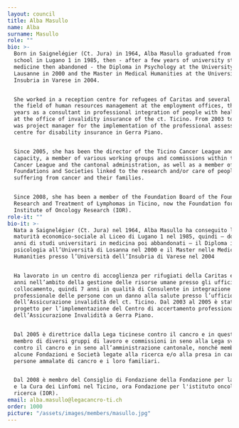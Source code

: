 ```yaml
---
layout: council
title: Alba Masullo
name: Alba
surname: Masullo
role: ""
bio: >-
  Born in Saignelégier (Ct. Jura) in 1964, Alba Masullo graduated from high
  school in Lugano 1 in 1985, then - after a few years of university studies in
  medicine then abandoned - the Diploma in Psychology at the University of
  Lausanne in 2000 and the Master in Medical Humanities at the University of
  Insubria in Varese in 2004.


  She worked in a reception centre for refugees of Caritas and several years in
  the field of human resources management at the employment offices, then 7
  years as a consultant in professional integration of people with health damage
  at the office of invalidity insurance of the ct. Ticino. From 2003 to 2005 she
  was project manager for the implementation of the professional assessment
  centre for disability insurance in Gerra Piano.


  Since 2005, she has been the director of the Ticino Cancer League and, in this
  capacity, a member of various working groups and commissions within the Swiss
  Cancer League and the cantonal administration, as well as a member of several
  Foundations and Societies linked to the research and/or care of people
  suffering from cancer and their families.


  Since 2008, she has been a member of the Foundation Board of the Foundation for
  Research and Treatment of Lymphomas in Ticino, now the Foundation for the
  Institute of Oncology Research (IOR).
role-it: ""
bio-it: >-
  Nata a Saignelégier (Ct. Jura) nel 1964, Alba Masullo ha conseguito la
  maturità economico-sociale al Liceo di Lugano 1 nel 1985, quindi – dopo alcuni
  anni di studi universitari in medicina poi abbandonati – il Diploma in
  psicologia all’Università di Losanna nel 2000 e il Master nelle Medical
  Humanities presso l’Università dell’Insubria di Varese nel 2004


  Ha lavorato in un centro di accoglienza per rifugiati della Caritas e diversi
  anni nell’ambito della gestione delle risorse umane presso gli uffici di
  collocamento, quindi 7 anni in qualità di Consulente in integrazione
  professionale delle persone con un danno alla salute presso l’ufficio
  dell’Assicurazione invalidità del ct. Ticino. Dal 2003 al 2005 è stata capo
  progetto per l’implementazione del Centro di accertamento professionale
  dell’Assicurazione Invalidità a Gerra Piano.


  Dal 2005 è direttrice dalla Lega ticinese contro il cancro e in questa veste
  membro di diversi gruppi di lavoro e commissioni in seno alla Lega svizzera
  contro il cancro e in seno all’amministrazione cantonale, nonché membro di
  alcune Fondazioni e Società legate alla ricerca e/o alla presa in carico di
  persone ammalate di cancro e i loro familiari.


  Dal 2008 è membro del Consiglio di Fondazione della Fondazione per la Ricerca
  e la Cura dei Linfomi nel Ticino, ora Fondazione per l'istituto oncologico di
  ricerca (IOR).
email: alba.masullo@legacancro-ti.ch
order: 1000
picture: "/assets/images/members/masullo.jpg"
---
```

